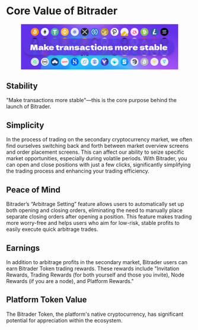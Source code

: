 # Core Value of Bitrader

<figure><img src="../.gitbook/assets/Thumbnail.png" alt=""><figcaption></figcaption></figure>

## Stability

"Make transactions more stable"—this is the core purpose behind the launch of Bitrader.

####

## Simplicity

In the process of trading on the secondary cryptocurrency market, we often find ourselves switching back and forth between market overview screens and order placement screens. This can affect our ability to seize specific market opportunities, especially during volatile periods. With Bitrader, you can open and close positions with just a few clicks, significantly simplifying the trading process and enhancing your trading efficiency.

## Peace of Mind

Bitrader’s “Arbitrage Setting” feature allows users to automatically set up both opening and closing orders, eliminating the need to manually place separate closing orders after opening a position. This feature makes trading more worry-free and helps users who aim for low-risk, stable profits to easily execute quick arbitrage trades.

## Earnings

In addition to arbitrage profits in the secondary market, Bitrader users can earn Bitrader Token trading rewards. These rewards include "Invitation Rewards, Trading Rewards (for both yourself and those you invite), Node Rewards (if you are a node), and Platform Rewards."

## Platform Token Value

The Bitrader Token, the platform's native cryptocurrency, has significant potential for appreciation within the ecosystem.
